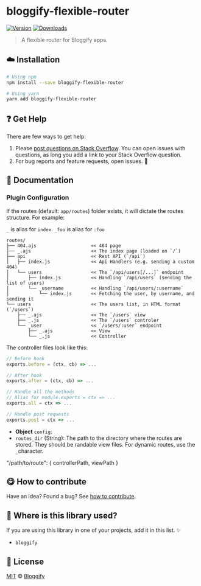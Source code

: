 <!-- Please do not edit this file. Edit the `blah` field in the `package.json` instead. If in doubt, open an issue. -->


















# bloggify-flexible-router

 [![Version](https://img.shields.io/npm/v/bloggify-flexible-router.svg)](https://www.npmjs.com/package/bloggify-flexible-router) [![Downloads](https://img.shields.io/npm/dt/bloggify-flexible-router.svg)](https://www.npmjs.com/package/bloggify-flexible-router)







> A flexible router for Bloggify apps.

















## :cloud: Installation

```sh
# Using npm
npm install --save bloggify-flexible-router

# Using yarn
yarn add bloggify-flexible-router
```






















## :question: Get Help

There are few ways to get help:



 1. Please [post questions on Stack Overflow](https://stackoverflow.com/questions/ask). You can open issues with questions, as long you add a link to your Stack Overflow question.
 2. For bug reports and feature requests, open issues. :bug:





## :memo: Documentation


### Plugin Configuration

If the routes (default: `app/routes`) folder exists, it will dictate the routes structure. For example:

`_` is alias for `index`. `_foo` is alias for `:foo`

```
routes/
├── 404.ajs                    << 404 page
├── _.ajs                      << The index page (loaded on `/`)
├── api                        << Rest API (`/api`)
│   ├── index.js               << Api Handlers (e.g. sending a custom 404)
│   └── users                  << The `/api/users[/...]` endpoint
│       ├── index.js           << Handling `/api/users` (sending the list of users)
│       └── _username          << Handling `/api/users/:username`
│           └── index.js       << Fetching the user, by username, and sending it
└── users                      << The users list, in HTML format (`/users`)
    ├── _.ajs                  << The `/users` view
    ├── _.js                   << The `/users` controler
    └── _user                  << `/users/:user` endpoint
        ├── _.ajs              << View
        └── _.js               << Controller
```

The controller files look like this:

```js
// Before hook
exports.before = (ctx, cb) => ...

// After hook
exports.after = (ctx, cb) => ...

// Handle all the methods
// Alias for module.exports = ctx => ...
exports.all = ctx => ...

// Handle post requests
exports.post = ctx => ...
```

- **Object** `config`:
 - `routes_dir` (String): The path to the directory where the routes are stored. They should be randable view files. For dynamic routes, use the `_`character.

"/path/to/route": { controllerPath, viewPath }














## :yum: How to contribute
Have an idea? Found a bug? See [how to contribute][contributing].
















## :dizzy: Where is this library used?
If you are using this library in one of your projects, add it in this list. :sparkles:

 - `bloggify`











## :scroll: License

[MIT][license] © [Bloggify][website]






[license]: /LICENSE
[website]: https://bloggify.org
[contributing]: /CONTRIBUTING.md
[docs]: /DOCUMENTATION.md
